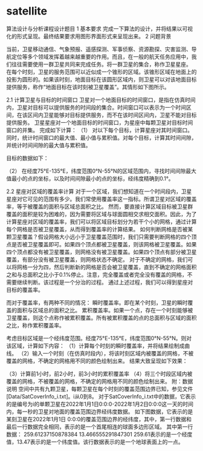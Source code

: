 # satellite
算法设计与分析课程设计题目
1	基本要求
完成一下算法的设计，并将结果以可视化的形式呈现。最终结果要求用图形界面形式来呈现出来。
2	问题背景
 
当前，卫星移动通信、气象预报、遥感探测、军事侦察、资源勘探、灾害监测、导航定位等多个领域发挥着越来越重要的作用。而且，在一般的航天任务应用中，我们往往需要使用一群卫星共同来完成任务。将一群卫星的集合，称作卫星星座。
在每个时刻，卫星的服务范围可以近似成一个锥形的区域。该锥形区域在地面上的投影为圆形的。如果该时刻，地面目标在该圆形区域内，则卫星可以对该地面目标提供服务，称作“地面目标在该时刻被卫星覆盖”。其情形如下图所示。
 
2.1	计算卫星与目标的时间窗口
卫星对一个地面目标的时间窗口，是指在仿真时间内，卫星对目标可以提供服务的时间段的集合。时间窗口可以表示为一个时间区间，在该区间内卫星能够对目标提供服务，而不在该时间区间内，卫星不能对目标提供服务。
卫星星座对一个地面目标的时间窗口，为星座中每颗卫星对目标时间窗口的并集。
完成如下计算：
（1） 对以下每个目标，计算星座对其时间窗口。同时，统计时间窗口的最大值、最小值与累积值。对每个目标，计算其时间间隙，并统计时间间隙的最大值与累积值。

目标的数据如下：
 
（2） 在经度75°E-135°E，纬度范围0°N-55°N的区域范围内，寻找时间间隙最大值最小的点的坐标，以及时间间隙最小的点的坐标，经纬度精确到0.1°。

2.2	星座对区域的覆盖率计算
对于一个区域，我们想知道在一个时间段内，卫星星座对它可见的范围有多少。我们常使用覆盖率这一指标。所谓卫星对区域的覆盖率，等于被覆盖的面积与区域总面积之比。
然而，要直接计算区域目标被卫星群覆盖的面积是较为困难的，因为需要将区域与球面圆相交求相交面积。因此，为了计算星座对区域的覆盖率，我们可以将区域目标划分为若干个小的网格，通过计算每个网格是否被卫星覆盖，从而得到覆盖率的计算结果。
如何判断网格是否被某颗卫星覆盖？假设网格大小远小于卫星覆盖范围时，我们只需要判断网格的四个顶点是否被卫星覆盖即可。如果四个顶点都被卫星覆盖，则该网格被卫星覆盖。如果四个顶点都没有被卫星覆盖，则网格没有被卫星覆盖。如果四个顶点有部分被卫星覆盖，有部分没有被卫星覆盖，则网格状态不确定。
对于不确定的网格，我们可以将网格一分为四，然后判断新的网格是否会被卫星覆盖，直到不确定的网格面积之和与总面积之比小于0.1%停止。注意，完全覆盖或者完全没有覆盖的网格，不需要继续判断。该过程是一个分治的过程。
通过上述过程，我们可以得到星座对目标的覆盖率。

而对于覆盖率，有两种不同的情况：
瞬时覆盖率。即在某个时刻，卫星的瞬时覆盖的面积与区域总的面积之比。
累积覆盖率。如果一个点，存在一个时刻能够被卫星覆盖，则这个点称作被累积覆盖。所有被累积覆盖的点的总面积与区域的面积之比，称作累积覆盖率。

考虑目标区域是一个经纬度范围。经度75°E-135°E，纬度范围0°N-55°N。则对该区域，计算如下内容：
（1）计算每个时刻的瞬时覆盖率，并将结果绘制成曲线。
（2）输入一个时刻（在仿真时段内），将该时刻区域内被覆盖的网格，不被覆盖的网格，不确定的网格用不同的颜色绘制出来。
结果大致呈现如下效果：
 
（3）计算前1小时，前2小时，前3小时的累积覆盖率
（4）将三个时段区域内被覆盖的网格，不被覆盖的网格，不确定的网格用不同的颜色绘制出来。
附：数据说明
空间中共有九颗卫星，每颗卫星在每个时刻的覆盖范围边界已知，参见文件[Data/SatCoverInfo_i.txt]。i从0到8。
对于SatCoverInfo_i.txt中的数据，它表示的是编号为i的单颗卫星在2022年1月1日0:0:0-2022年1月2日0:0:0这一天的时间内，每一秒的卫星对地面的覆盖范围边界经纬度数据。
如下图数据，它表示的是某刻卫星在2022年1月1日 0:0:0的覆盖范围边界的经纬度，其中，第一行数据和最后一行数据完全相同，表示的是一个首尾相连的球面多边形区域。
其中第一行数据：
259.61237150878384	13.466555291847301
259.61表示的是一个经度值，13.47表示的是一个纬度值。该行数据表示的是一个地球表面上的一点。
 





